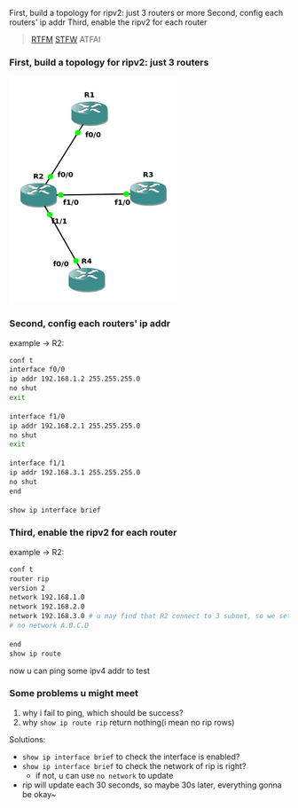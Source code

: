 First, build a topology for ripv2: just 3 routers or more
Second, config each routers' ip addr
Third, enable the ripv2 for each router

> [RTFM](https://www.cisco.com/c/en/us/td/docs/switches/lan/catalyst9400/software/release/16-9/configuration_guide/rtng/b_169_rtng_9400_cg/configuring_rip.pdf) [STFW](https://www.netwrix.com/cisco-commands-cheat-sheet.html) ATFAI


### First, build a topology for ripv2: just 3 routers
![ripv2-topology](./pics/ripv2-topology.png)

### Second, config each routers' ip addr

example -> R2:
```bash
conf t
interface f0/0
ip addr 192.168.1.2 255.255.255.0
no shut
exit

interface f1/0
ip addr 192.168.2.1 255.255.255.0
no shut
exit

interface f1/1
ip addr 192.168.3.1 255.255.255.0
no shut
end

show ip interface brief
```

### Third, enable the ripv2 for each router
example -> R2:
```bash
conf t
router rip
version 2
network 192.168.1.0
network 192.168.2.0
network 192.168.3.0 # u may find that R2 connect to 3 subnet, so we set 3 network:)
# no network A.B.C.D

end
show ip route
```

now u can ping some ipv4 addr to test

### Some problems u might meet
1. why i fail to ping, which should be success?
2. why `show ip route rip` return nothing(i mean no rip rows)

Solutions:
- `show ip interface brief` to check the interface is enabled?
- `show ip interface brief` to check the network of rip is right?
  - if not, u can use `no network` to update
- rip will update each 30 seconds, so maybe 30s later, everything gonna be okay~


